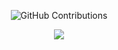<div align="center">
  
![GitHub Contributions](https://github-readme-stats.vercel.app/api?username=BM-K&theme=jolly&show_icons=true)

<p align="center">
<a href="https://hits.seeyoufarm.com"><img src="https://hits.seeyoufarm.com/api/count/incr/badge.svg?url=https%3A%2F%2Fgithub.com%2FBM-K&count_bg=%23AE8BF7&title_bg=%23E5B052&icon=pytorch.svg&icon_color=%23C23333&title=Hits&edge_flat=false"/></a>
</p>

</div>
